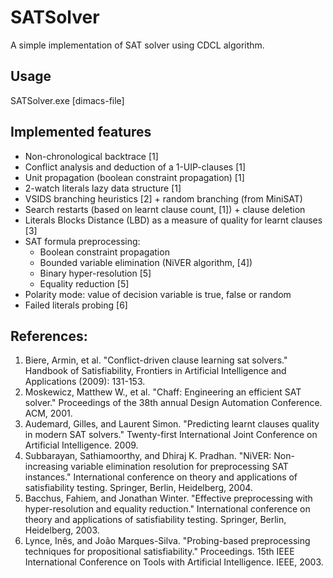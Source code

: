 # SATSolver

A simple implementation of SAT solver using CDCL algorithm.

## Usage
SATSolver.exe [dimacs-file]

## Implemented features
* Non-chronological backtrace [1]
* Conflict analysis and deduction of a 1-UIP-clauses [1]
* Unit propagation (boolean constraint propagation) [1]
* 2-watch literals lazy data structure [1]
* VSIDS branching heuristics [2] + random branching (from MiniSAT)
* Search restarts (based on learnt clause count, [1]) + clause deletion
* Literals Blocks Distance (LBD) as a measure of quality for learnt clauses [3]
* SAT formula preprocessing:
    * Boolean constraint propagation
    * Bounded variable elimination (NiVER algorithm, [4])
    * Binary hyper-resolution [5]
    * Equality reduction [5]
* Polarity mode: value of decision variable is true, false or random
* Failed literals probing [6]

## References:
1. Biere, Armin, et al. "Conflict-driven clause learning sat solvers." Handbook of Satisfiability, Frontiers in Artificial Intelligence and Applications (2009): 131-153.
2. Moskewicz, Matthew W., et al. "Chaff: Engineering an efficient SAT solver." Proceedings of the 38th annual Design Automation Conference. ACM, 2001.
3. Audemard, Gilles, and Laurent Simon. "Predicting learnt clauses quality in modern SAT solvers." Twenty-first International Joint Conference on Artificial Intelligence. 2009.
4. Subbarayan, Sathiamoorthy, and Dhiraj K. Pradhan. "NiVER: Non-increasing variable elimination resolution for preprocessing SAT instances." International conference on theory and applications of satisfiability testing. Springer, Berlin, Heidelberg, 2004.
5. Bacchus, Fahiem, and Jonathan Winter. "Effective preprocessing with hyper-resolution and equality reduction." International conference on theory and applications of satisfiability testing. Springer, Berlin, Heidelberg, 2003.
6. Lynce, Inês, and João Marques-Silva. "Probing-based preprocessing techniques for propositional satisfiability." Proceedings. 15th IEEE International Conference on Tools with Artificial Intelligence. IEEE, 2003.